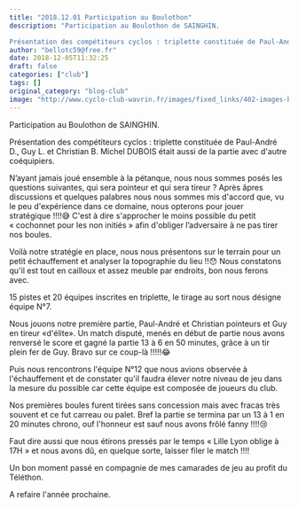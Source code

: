 ```yaml
---
title: "2018.12.01 Participation au Boulothon"
description: "Participation au Boulothon de SAINGHIN.

Présentation des compétiteurs cyclos : triplette constituée de Paul-André D., Guy L. et Christian B. Michel DUBOIS était aussi de la partie avec d'autre coéquipiers."
author: "bellotc59@free.fr"
date: 2018-12-05T11:32:25
draft: false
categories: ["club"]
tags: []
original_category: "blog-club"
image: "http://www.cyclo-club-wavrin.fr/images/fixed_links/402-images-b8beb6a1-w598-h897-no.jpg"
---
```


Participation au Boulothon de SAINGHIN.

Présentation des compétiteurs cyclos&nbsp;: triplette constituée de Paul-André D., Guy L. et Christian B. Michel DUBOIS était aussi de la partie avec d'autre coéquipiers.

<!--more-->

N’ayant jamais joué ensemble à la pétanque, nous nous sommes posés les questions suivantes, qui sera pointeur et qui sera tireur&nbsp;? Après âpres discussions et quelques palabres nous nous sommes mis d'accord que, vu le peu d'expérience dans ce domaine, nous opterons pour jouer stratégique&nbsp;!!!!😅 C'est à dire s'approcher le moins possible du petit «&nbsp;cochonnet pour les non initiés&nbsp;» afin d'obliger l’adversaire à ne pas tirer nos boules.

Voilà notre stratégie en place, nous nous présentons sur le terrain pour un petit échauffement et analyser la topographie du lieu&nbsp;!!😯 Nous constatons qu'il est tout en cailloux et assez meuble par endroits, bon nous ferons avec.

15 pistes et 20 équipes inscrites en triplette, le tirage au sort nous désigne équipe N°7.

Nous jouons notre première partie, Paul-André et Christian pointeurs et Guy en tireur «d'élite». Un match disputé, menés en début de partie nous avons renversé le score et gagné la partie 13 à 6 en 50 minutes, grâce à un tir plein fer de Guy. Bravo sur ce coup-là&nbsp;!!!!!😂

Puis nous rencontrons l'équipe N°12 que nous avions observée à l'échauffement et de constater qu'il faudra élever notre niveau de jeu dans la mesure du possible car cette équipe est composée de joueurs du club.

Nos premières boules furent tirées sans concession mais avec fracas très souvent et ce fut carreau ou palet. Bref la partie se termina par un 13 à 1 en 20 minutes chrono, ouf l'honneur est sauf nous avons frôlé fanny&nbsp;!!!!😢

Faut dire aussi que nous étirons pressés par le temps «&nbsp;Lille Lyon oblige à 17H&nbsp;» et nous avons dû, en quelque sorte, laisser filer le match&nbsp;!!!!

Un bon moment passé en compagnie de mes camarades de jeu au profit du Téléthon.

A refaire l'année prochaine.
